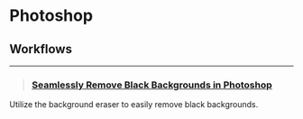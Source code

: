 # Photoshop

## Workflows
___

> ### [Seamlessly Remove Black Backgrounds in Photoshop](https://www.linkedin.com/posts/ashish-soni-59890396_photoshoptips-backgroundremoval-photoshop-activity-7249856801523785728-WiLX?utm_source=share&utm_medium=member_desktop)
Utilize the background eraser to easily remove black backgrounds.
<!-- -->

